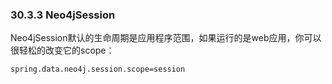 ### 30.3.3 Neo4jSession
Neo4jSession默认的生命周期是应用程序范围，如果运行的是web应用，你可以很轻松的改变它的scope：
```properties
spring.data.neo4j.session.scope=session
```
